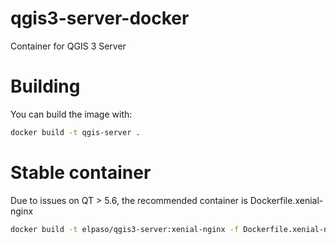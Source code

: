 qgis3-server-docker
============================

Container for QGIS 3 Server

# Building

You can build the image with:

```bash
docker build -t qgis-server .
```

# Stable container

Due to issues on QT > 5.6, the recommended container is Dockerfile.xenial-nginx

```bash
docker build -t elpaso/qgis3-server:xenial-nginx -f Dockerfile.xenial-nginx  .
```
